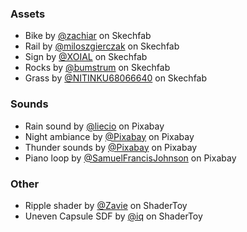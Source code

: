 ### Assets

- Bike by [@zachiar](https://sketchfab.com/zachiar) on Skechfab
- Rail by [@miloszgierczak](https://sketchfab.com/miloszgierczak) on Skechfab
- Sign by [@XOIAL](https://sketchfab.com/XOIAL) on Skechfab
- Rocks by [@bumstrum](https://sketchfab.com/bumstrum) on Skechfab
- Grass by [@NITINKU68066640](https://sketchfab.com/Nicholas01) on Skechfab

### Sounds
- Rain sound by [@liecio](https://pixabay.com/sound-effects/light-rain-109591/) on Pixabay
- Night ambiance by [@Pixabay](https://pixabay.com/sound-effects/night-ambience-17064/) on Pixabay
- Thunder sounds by [@Pixabay](https://pixabay.com/sound-effects/thunderstorm-14708/) on Pixabay
- Piano loop by [@SamuelFrancisJohnson](https://pixabay.com/music/ambient-minimal-109310/) on Pixabay

### Other

- Ripple shader by [@Zavie](https://www.shadertoy.com/view/ldfyzl) on ShaderToy
- Uneven Capsule SDF by [@iq](https://www.shadertoy.com/view/4lcBWn) on ShaderToy
